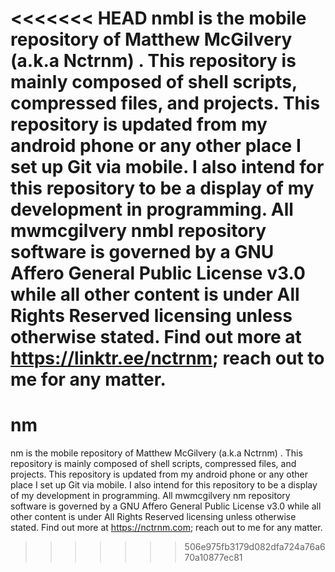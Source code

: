 <<<<<<< HEAD
nmbl is the mobile repository of Matthew McGilvery (a.k.a Nctrnm) . This repository is mainly composed of shell scripts, compressed files, and projects. This repository is updated from my android phone or any other place I set up Git via mobile. 
I also intend for this repository to be a display of my development in programming. 
All mwmcgilvery nmbl repository software is governed by a GNU Affero General Public License v3.0 while all other content is under All Rights Reserved licensing unless otherwise stated.
Find out more at https://linktr.ee/nctrnm; reach out to me for any matter.
=======
# nm
nm is the mobile repository of Matthew McGilvery (a.k.a Nctrnm) . This repository is mainly composed of shell scripts, compressed files, and projects. This repository is updated from my android phone or any other place I set up Git via mobile. I also intend for this repository to be a display of my development in programming. All mwmcgilvery nm repository software is governed by a GNU Affero General Public License v3.0 while all other content is under All Rights Reserved licensing unless otherwise stated. Find out more at https://nctrnm.com; reach out to me for any matter.
>>>>>>> 506e975fb3179d082dfa724a76a670a10877ec81
